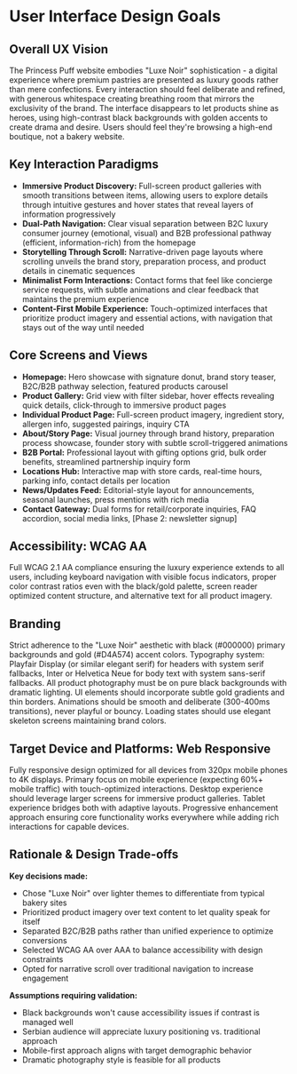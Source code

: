 # User Interface Design Goals

## Overall UX Vision

The Princess Puff website embodies "Luxe Noir" sophistication - a digital experience where premium pastries are presented as luxury goods rather than mere confections. Every interaction should feel deliberate and refined, with generous whitespace creating breathing room that mirrors the exclusivity of the brand. The interface disappears to let products shine as heroes, using high-contrast black backgrounds with golden accents to create drama and desire. Users should feel they're browsing a high-end boutique, not a bakery website.

## Key Interaction Paradigms

- **Immersive Product Discovery:** Full-screen product galleries with smooth transitions between items, allowing users to explore details through intuitive gestures and hover states that reveal layers of information progressively
- **Dual-Path Navigation:** Clear visual separation between B2C luxury consumer journey (emotional, visual) and B2B professional pathway (efficient, information-rich) from the homepage
- **Storytelling Through Scroll:** Narrative-driven page layouts where scrolling unveils the brand story, preparation process, and product details in cinematic sequences
- **Minimalist Form Interactions:** Contact forms that feel like concierge service requests, with subtle animations and clear feedback that maintains the premium experience
- **Content-First Mobile Experience:** Touch-optimized interfaces that prioritize product imagery and essential actions, with navigation that stays out of the way until needed

## Core Screens and Views

- **Homepage:** Hero showcase with signature donut, brand story teaser, B2C/B2B pathway selection, featured products carousel
- **Product Gallery:** Grid view with filter sidebar, hover effects revealing quick details, click-through to immersive product pages
- **Individual Product Page:** Full-screen product imagery, ingredient story, allergen info, suggested pairings, inquiry CTA
- **About/Story Page:** Visual journey through brand history, preparation process showcase, founder story with subtle scroll-triggered animations
- **B2B Portal:** Professional layout with gifting options grid, bulk order benefits, streamlined partnership inquiry form
- **Locations Hub:** Interactive map with store cards, real-time hours, parking info, contact details per location
- **News/Updates Feed:** Editorial-style layout for announcements, seasonal launches, press mentions with rich media
- **Contact Gateway:** Dual forms for retail/corporate inquiries, FAQ accordion, social media links, [Phase 2: newsletter signup]

## Accessibility: WCAG AA

Full WCAG 2.1 AA compliance ensuring the luxury experience extends to all users, including keyboard navigation with visible focus indicators, proper color contrast ratios even with the black/gold palette, screen reader optimized content structure, and alternative text for all product imagery.

## Branding

Strict adherence to the "Luxe Noir" aesthetic with black (#000000) primary backgrounds and gold (#D4A574) accent colors. Typography system: Playfair Display (or similar elegant serif) for headers with system serif fallbacks, Inter or Helvetica Neue for body text with system sans-serif fallbacks. All product photography must be on pure black backgrounds with dramatic lighting. UI elements should incorporate subtle gold gradients and thin borders. Animations should be smooth and deliberate (300-400ms transitions), never playful or bouncy. Loading states should use elegant skeleton screens maintaining brand colors.

## Target Device and Platforms: Web Responsive

Fully responsive design optimized for all devices from 320px mobile phones to 4K displays. Primary focus on mobile experience (expecting 60%+ mobile traffic) with touch-optimized interactions. Desktop experience should leverage larger screens for immersive product galleries. Tablet experience bridges both with adaptive layouts. Progressive enhancement approach ensuring core functionality works everywhere while adding rich interactions for capable devices.

## Rationale & Design Trade-offs

**Key decisions made:**
- Chose "Luxe Noir" over lighter themes to differentiate from typical bakery sites
- Prioritized product imagery over text content to let quality speak for itself  
- Separated B2C/B2B paths rather than unified experience to optimize conversions
- Selected WCAG AA over AAA to balance accessibility with design constraints
- Opted for narrative scroll over traditional navigation to increase engagement

**Assumptions requiring validation:**
- Black backgrounds won't cause accessibility issues if contrast is managed well
- Serbian audience will appreciate luxury positioning vs. traditional approach
- Mobile-first approach aligns with target demographic behavior
- Dramatic photography style is feasible for all products
